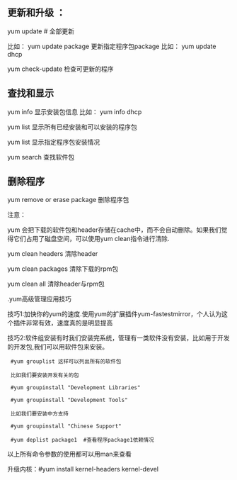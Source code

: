 


更新和升级 ：
------
yum update # 全部更新

比如：
yum update package 更新指定程序包package
比如：
yum update dhcp
 
 
yum check-update 检查可更新的程序
 
 
查找和显示 
----
yum info <package> 显示安装包信息
比如：
yum info dhcp
 
 
yum list 显示所有已经安装和可以安装的程序包
 
 
yum list <package> 显示指定程序包安装情况
 
 
yum search <keyword>查找软件包
 
删除程序 
----
yum remove or erase package 删除程序包
 
 
注意：
 
yum 会把下载的软件包和header存储在cache中，而不会自动删除。如果我们觉得它们占用了磁盘空间，可以使用yum clean指令进行清除. 
 
yum clean headers  清除header
 
yum clean packages  清除下载的rpm包
 
yum clean all  清除header与rpm包
 
.yum高级管理应用技巧
 
技巧1:加快你的yum的速度.使用yum的扩展插件yum-fastestmirror，个人认为这个插件非常有效，速度真的是明显提高
 
 
  技巧2:软件组安装有时我们安装完系统，管理有一类软件没有安装，比如用于开发的开发包,我们可以用软件包来安装。
 
     #yum grouplist 这样可以列出所有的软件包
 
     比如我们要安装开发有关的包
 
     #yum groupinstall "Development Libraries"
 
     #yum groupinstall "Development Tools"
 
     比如我们要安装中方支持
 
     #yum groupinstall "Chinese Support"
 
     #yum deplist package1  #查看程序package1依赖情况
 
 
以上所有命令参数的使用都可以用man来查看
 
 
 
 
升级内核：#yum install kernel-headers kernel-devel



